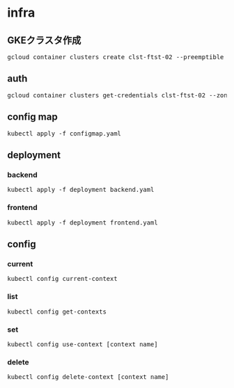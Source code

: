 # infra

## GKEクラスタ作成

<pre>
gcloud container clusters create clst-ftst-02 --preemptible --machine-type=f1-micro --num-nodes=3 --disk-size=10 --zone=asia-northeast1-c
</pre>

## auth

<pre>
gcloud container clusters get-credentials clst-ftst-02 --zone asia-northeast1-c --project [GCP Project]
</pre>

## config map

<pre>
kubectl apply -f configmap.yaml
</pre>

## deployment

### backend

<pre>
kubectl apply -f deployment_backend.yaml
</pre>

### frontend

<pre>
kubectl apply -f deployment_frontend.yaml
</pre>

## config

### current

<pre>
kubectl config current-context
</pre>

### list

<pre>
kubectl config get-contexts
</pre>

### set

<pre>
kubectl config use-context [context name]
</pre>

### delete

<pre>
kubectl config delete-context [context name]
</pre>
